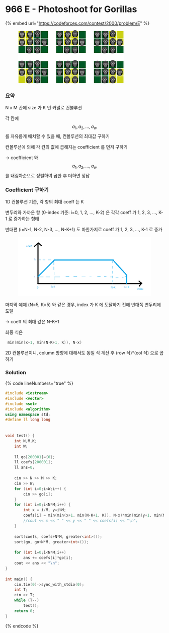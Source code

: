 # 966 E - Photoshoot for Gorillas

{% embed url="https://codeforces.com/contest/2000/problem/E" %}

<figure><img src="../../.gitbook/assets/image (20).png" alt=""><figcaption></figcaption></figure>

### 요약

N x M 칸에 size 가 K 인 커널로 컨볼루션

각 칸에 $$a_1, a_2, ..., a_w$$ 를 자유롭게 배치할 수 있을 때, 컨볼루션의 최대값 구하기



컨볼루션에 의해 각 칸의 값에 곱해지는 coefficient 를 먼저 구하기

\-> coefficient 와 $$a_1, a_2, ..., a_w$$ 를 내림차순으로 정렬하여 곱한 후 더하면 정답



### Coefficient 구하기

1D 컨볼루션 기준, 각 항의 최대 coeff 는 K

변두리와 가까운 항 (0-index 기준: i=0, 1, 2, ..., K-2)  은 각각 coeff 가 1, 2, 3, ..., K-1 로 증가하는 형태

반대편 (i=N-1, N-2, N-3, ..., N-K+1) 도 마찬가지로 coeff 가 1, 2, 3, ..., K-1 로 증가

<figure><img src="../../.gitbook/assets/image (21).png" alt=""><figcaption></figcaption></figure>

마지막 예제 (N=5, K=5) 와 같은 경우, index 가 K 에 도달하기 전에 반대쪽 변두리에 도달

\-> coeff 의 최대 값은 N-K+1



최종 식은

```cpp
 min(min(x+1, min(N-K+1, K)), N-x)
```

2D 컨볼루션이니, column 방향에 대해서도 동일 식 계산 후 (row 식)\*(col 식) 으로 곱하기



### Solution

{% code lineNumbers="true" %}
```cpp
#include <iostream>
#include <vector>
#include <set>
#include <algorithm>
using namespace std;
#define ll long long


void test() {
	int N,M,K;
	int W;
	
	ll go[200001]={0};
	ll coefs[200001];
	ll ans=0;
	
	cin >> N >> M >> K;
	cin >> W;
	for (int i=0;i<W;i++) {
		cin >> go[i];
	}
	for (int i=0;i<N*M;i++) {
		int x = i/M, y=i%M;
		coefs[i] = min(min(x+1, min(N-K+1, K)), N-x)*min(min(y+1, min(M-K+1, K)), M-y);
		//cout << x << " " << y << " " << coefs[i] << "\n";
	}
	
	sort(coefs, coefs+N*M, greater<int>());
	sort(go, go+N*M, greater<int>());
	
	for (int i=0;i<N*M;i++)
		ans += coefs[i]*go[i];
	cout << ans << "\n";
}

int main() {
	cin.tie(0)->sync_with_stdio(0);
	int T;
	cin >> T;
	while (T--)
		test();
	return 0;
}
```
{% endcode %}





